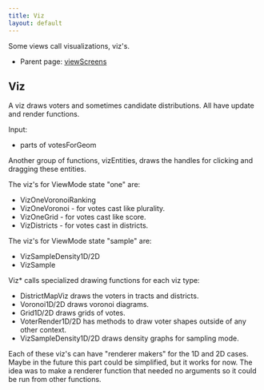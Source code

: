 ```yaml
---
title: Viz
layout: default
---
```


Some views call visualizations, viz's.

* Parent page: [viewScreens](viewScreens.md)

## Viz

A viz draws voters and sometimes candidate distributions. All have update and render functions.

Input:

* parts of votesForGeom

Another group of functions, vizEntities, draws the handles for clicking and dragging these entities. 

The viz's for ViewMode state "one" are:

* VizOneVoronoiRanking
* VizOneVoronoi - for votes cast like plurality.
* VizOneGrid - for votes cast like score.
* VizDistricts - for votes cast in districts.

The viz's for ViewMode state "sample" are:

* VizSampleDensity1D/2D
* VizSample

Viz\* calls specialized drawing functions for each viz type:

* DistrictMapViz draws the voters in tracts and districts.
* Voronoi1D/2D draws voronoi diagrams.
* Grid1D/2D draws grids of votes.
* VoterRender1D/2D has methods to draw voter shapes outside of any other context.
* VizSampleDensity1D/2D draws density graphs for sampling mode.

Each of these viz's can have "renderer makers" for the 1D and 2D cases. Maybe in the future this part could be simplified, but it works for now. The idea was to make a renderer function that needed no arguments so it could be run from other functions.